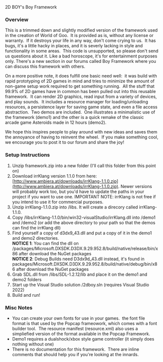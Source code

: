 2D BOY's Boy Framework

### Overview

This is a trimmed down and slightly modified version of the framework used in the creation of World of Goo.  It is provided as is, without any license or warranty.  If it destroys your life in any way, don't come crying to us.  It has bugs, it's a little hacky in places, and it is severly lacking in style and functionality in some areas.  This code is unsupported, so please don't send us questions about it. Like a bad horoscope, it's for entertainment purposes only. There's a new section in our forums called Boy Framework where you can discuss this framework with others.  
  
On a more positive note, it does fulfill one basic need well:  it was build with rapid prototyping of 2D games in mind and tries to minimize the amount of non-game setup work required to get something running.  All the stuff that 99.9% of 2D games have in common has been pulled out into this reusable framework.  It can render 2D graphics, read input from a variety of devices, and play sounds.  It includes a resource manager for loading/unloading resources, a persistence layer for saving game state, and even a file access abstraction.  Two demos are included.  One illustrates a minimalistic use of the framework (demo1) and the other is a quick remake of the classic arcade game Asteroids made in 12 hours (demo2).  
  
We hope this inspires people to play around with new ideas and saves them the annoyance of having to reinvent the wheel.  If you make something cool, we encourage you to post it to our forum and share the joy!  

### Setup Instructions

1.  Unzip framework.zip into a new folder (I'll call this folder from this point on)
2.  Download irrKlang version 1.1.0 from here: [http://www.ambiera.at/downloads/irrKlang-1.1.0.zip](http://www.ambiera.at/downloads/irrKlang-1.1.0.zip). Newer versions will probably work too, but you'd have to update the paths in your project if you want to use one. IMPORTANT NOTE: irrKlang is not free if you intend to use it for commercial purposes.
3.  Unzip irrKlang-1.1.0.zip into /libs. It will create a direcory called irrKlang-1.1.0.
4.  Copy <root>/libs/irrKlang-1.1.0/bin/win32-visualStudio/irrKlang.dll into <root>/demo1 and <root>/demo2 (or add the above directory to your path so that the demos can find the irrKlang dll)
5.  Find yourself a copy of d3dx9\_43.dll and put a copy of it in the demo1 and demo2 directories.  
**NOTICE 1**: You can find the dll on /packages/Microsoft.DXSDK.D3DX.9.29.952.8/build/native/release/bin/x86 after download the NuGet packages  
**NOTICE 2**: Debug Builds need D3dx9d_43.dll instead, it's found in packages/Microsoft.DXSDK.D3DX.9.29.952.8/build/native/debug/bin/x86 after download the NuGet packages  
6. Grab SDL.dll from /libs/SDL-1.2.12/lib and place it on the demo1 and demo2 folders  
7.  Start up the Visual Studio solution <root>/2dboy.sln (requires Visual Studio 2022)
8.  Build and run!

### Misc Notes

*   You can create your own fonts for use in your games.  the font file format is that used by the Popcap frameowork, which comes with a font builder tool.  The resource manifest (resource.xml) also uses a simpliefied version of the format available in the Popcap Framework.
*   Demo1 requires a dualshock/xbox style game controller (it simply does nothing without one)
*   There is no documentation for this framework.  There are inline comments that should help you if you're looking at the innards.